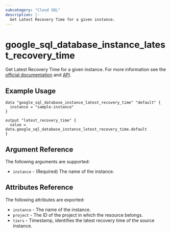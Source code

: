 ```yaml
---
subcategory: "Cloud SQL"
description: |-
  Get Latest Recovery Time for a given instance.
---
```


# google\_sql\_database\_instance\_latest\_recovery\_time

Get Latest Recovery Time for a given instance. For more information see the
[official documentation](https://cloud.google.com/sql/)
and
[API](#TODO).


## Example Usage

```hcl
data "google_sql_database_instance_latest_recovery_time" "default" {
  instance = "sample-instance"
}

output "latest_recovery_time" {
  value = data.google_sql_database_instance_latest_recovery_time.default
}
```

## Argument Reference

The following arguments are supported:

* `instance` - (Required) The name of the instance.

## Attributes Reference

The following attributes are exported:

* `instance` - The name of the instance.
* `project` - The ID of the project in which the resource belongs.
* `tiers` - Timestamp, identifies the latest recovery time of the source instance.
